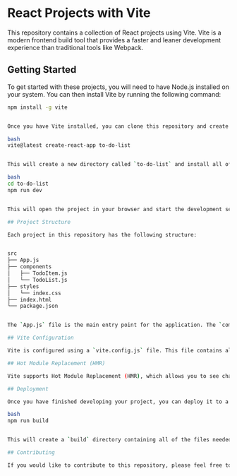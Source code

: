 # React Projects with Vite

This repository contains a collection of React projects using Vite. Vite is a modern frontend build tool that provides a faster and leaner development experience than traditional tools like Webpack.

## Getting Started

To get started with these projects, you will need to have Node.js installed on your system. You can then install Vite by running the following command:

```bash
npm install -g vite


Once you have Vite installed, you can clone this repository and create a new project for each project you want to work on. For example, to create a new project for the "to-do list" project, you would run the following command:

bash
vite@latest create-react-app to-do-list


This will create a new directory called `to-do-list` and install all of the dependencies for the project. You can then start the development server by running the following command:

bash
cd to-do-list
npm run dev


This will open the project in your browser and start the development server. You can then make changes to the code and see the results reflected in the browser.

## Project Structure

Each project in this repository has the following structure:


src
├── App.js
├── components
│   ├── TodoItem.js
│   └── TodoList.js
├── styles
│   └── index.css
├── index.html
└── package.json


The `App.js` file is the main entry point for the application. The `components` directory contains all of the React components used in the application. The `styles` directory contains all of the CSS styles used in the application. The `index.html` file is the main HTML file for the application. The `package.json` file contains all of the dependencies for the application.

## Vite Configuration

Vite is configured using a `vite.config.js` file. This file contains all of the configuration options for Vite, such as the project root directory, the output directory, and the list of plugins to use.

## Hot Module Replacement (HMR)

Vite supports Hot Module Replacement (HMR), which allows you to see changes to your code reflected in the browser without having to reload the page. This can make development much faster and more efficient.

## Deployment

Once you have finished developing your project, you can deploy it to a web server. Vite can generate a production build of your project by running the following command:

bash
npm run build


This will create a `build` directory containing all of the files needed to deploy your project. You can then deploy the files to a web server.

## Contributing

If you would like to contribute to this repository, please feel free to create a pull request. Please make sure to follow the contributing guidelines.
